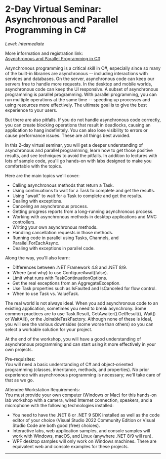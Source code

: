# 2-Day Virtual Seminar: Asynchronous and Parallel Programming in C#
*Level: Intermediate*

More information and registration link:  
[Asynchronous and Parallel Programming in C#](https://vslive.com/events/training-seminars/2025/june24/home.aspx)

Asynchronous programming is a critical skill in C#, especially since so many of the built-in libraries are asynchronous -- including interactions with services and databases. On the server, asynchronous code can keep our servers free to handle more requests. In the desktop and mobile worlds, asynchronous code can keep the UI responsive. A subset of asynchronous programming is parallel programming. With parallel programming, you can run multiple operations at the same time -- speeding up processes and using resources more effectively. The ultimate goal is to give the best experience to your users.  

But there are also pitfalls. If you do not handle asynchronous code correctly, you can create blocking operations that result in deadlocks, causing an application to hang indefinitely. You can also lose visibility to errors or cause performance issues. These are all things best avoided.  

In this 2-day virtual seminar, you will get a deeper understanding of asynchronous and parallel programming, learn how to get those positive results, and see techniques to avoid the pitfalls. In addition to lectures with lots of sample code, you'll go hands-on with labs designed to make you comfortable with the topics.  

Here are the main topics we'll cover:  
* Calling asynchronous methods that return a Task.  
* Using continuations to wait for a Task to complete and get the results.  
* Using "await" to wait for a Task to complete and get the results.  
* Dealing with exceptions.  
* Canceling an asynchronous process.  
* Getting progress reports from a long-running asynchronous process.  
* Working with asynchronous methods in desktop applications and MVC controllers.  
* Writing your own asynchronous methods.  
* Handling cancellation requests in those methods.  
* Running code in parallel using Tasks, Channels, and Parallel.ForEachAsync.  
* Dealing with exceptions in parallel code.  

Along the way, you'll also learn:  
* Differences between .NET Framework 4.8 and .NET 8/9.  
* Where (and why) to use ConfigureAwait(false).  
* Limit what runs with TaskContinuationOptions.  
* Get the real exceptions from an AggregateException.  
* Use Task properties such as IsFaulted and IsCanceled for flow control.  
* When to use Task vs. ValueTask.  

The real world is not always ideal. When you add asynchronous code to an existing application, sometimes you need to break asynchrony. Some common practices are to use Task.Result, GetAwaiter().GetResult(), Wait() or WaitAll(), or the JoinableTaskFactory. Although none of these is ideal, you will see the various downsides (some worse than others) so you can select a workable solution for your project.  

At the end of the workshop, you will have a good understanding of asynchronous programming and can start using it more effectively in your own projects.  

Pre-requisites:  
You will need a basic understanding of C# and object-oriented programming (classes, inheritance, methods, and properties). No prior experience with asynchronous programming is necessary; we'll take care of that as we go.  

Attendee Workstation Requirements:  
You must provide your own computer (Windows or Mac) for this hands-on lab workshop with a camera, wired Internet connection, speakers, and a microphone with the following technologies installed:  

* You need to have the .NET 8 or .NET 9 SDK installed as well as the code editor of your choice (Visual Studio 2022 Community Edition or Visual Studio Code are both good (free) choices).  
* Interactive labs, web application samples, and console samples will work with Windows, macOS, and Linux (anywhere .NET 8/9 will run).  
* WPF desktop samples will only work on Windows machines. There are equivalent web and console examples for these projects.  

---
